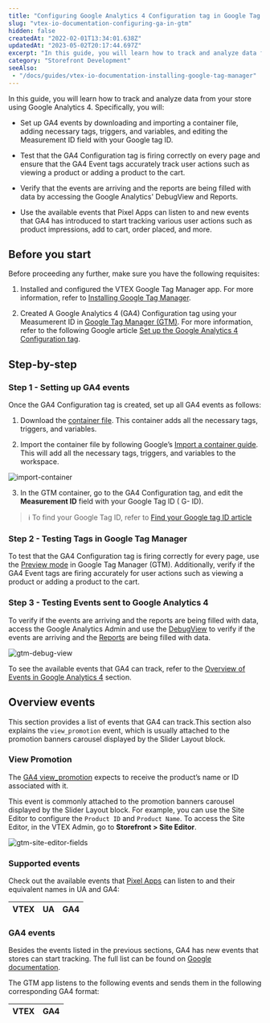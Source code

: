 ```yaml
---
title: "Configuring Google Analytics 4 Configuration tag in Google Tag Manager"
slug: "vtex-io-documentation-configuring-ga-in-gtm"
hidden: false
createdAt: "2022-02-01T13:34:01.638Z"
updatedAt: "2023-05-02T20:17:44.697Z"
excerpt: "In this guide, you will learn how to track and analyze data from your store using Google Analytics 4"
category: "Storefront Development"
seeAlso:
 - "/docs/guides/vtex-io-documentation-installing-google-tag-manager"
---
```


In this guide, you will learn how to track and analyze data from your store using Google Analytics 4. Specifically, you will:

- Set up GA4 events by downloading and importing a container file, adding necessary tags, triggers, and variables, and editing the Measurement ID field with your Google tag ID.

- Test that the GA4 Configuration tag is firing correctly on every page and ensure that the GA4 Event tags accurately track user actions such as viewing a product or adding a product to the cart.

- Verify that the events are arriving and the reports are being filled with data by accessing the Google Analytics' DebugView  and Reports.

- Use the available events that Pixel Apps can listen to and new events that GA4 has introduced to start tracking various user actions such as product impressions, add to cart, order placed, and more.

## Before you start

Before proceeding any further, make sure you have the following requisites:

1. Installed and configured the VTEX Google Tag Manager app. For more information, refer to [Installing Google Tag Manager](/docs/guides/vtex-io-documentation-installing-google-tag-manager).

2. Created A Google Analytics 4 (GA4) Configuration tag using your Measumerent ID in [Google Tag Manager (GTM)](https://tagmanager.google.com/). For more information, refer to the following Google article [Set up the Google Analytics 4 Configuration tag](https://support.google.com/tagmanager/answer/9442095).

## Step-by-step

### Step 1 - Setting up GA4 events

Once the GA4 Configuration tag is created, set up all GA4 events as follows:

1. Download the [container file](https://gist.githubusercontent.com/filipewl/6fab5e75ae938487fe780b1ce213970f/raw/e9bf3db528bca7a07851512e378e53ac7d8ba08d/gtm-ga4-container-template.json). This container adds all the necessary tags, triggers, and variables.

2. Import the container file by following Google’s [Import a container guide](https://support.google.com/tagmanager/answer/6106997?#import). This will add all the necessary tags, triggers, and variables to the workspace.

![import-container](https://vtexhelp.vtexassets.com/assets/docs/src/gtm-import-container___755c64280e03b4df0105de7722099c65.png)

3. In the GTM container, go to the GA4 Configuration tag, and edit the **Measurement ID** field with your Google Tag ID ( G- ID).

> ℹ️ To find your Google Tag ID, refer to [Find your Google tag ID article](https://support.google.com/analytics/answer/9539598?sjid=16676572490197811169-SA#find-G-ID)

### Step 2 - Testing Tags in Google Tag Manager

To test that the GA4 Configuration tag is firing correctly for every page, use the [Preview mode](https://support.google.com/tagmanager/answer/6107056) in Google Tag Manager (GTM). Additionally, verify if the GA4 Event tags are firing accurately for user actions such as viewing a product or adding a product to the cart.

### Step 3 - Testing Events sent to Google Analytics 4

To verify if the events are arriving and the reports are being filled with data, access the Google Analytics Admin and use the [DebugView](https://support.google.com/analytics/answer/7201382) to verify if the events are arriving and the [Reports](https://support.google.com/analytics/answer/9212670) are being filled with data.

![gtm-debug-view](https://vtexhelp.vtexassets.com/assets/docs/src/gtm-debug-view___e2dc572dcc33e2e23e81749583226ec8.png)

To see the available events that GA4 can track, refer to the [Overview of Events in Google Analytics 4](##overview-events) section.

## Overview events

This section provides a list of events that GA4 can track.This section also explains the `view_promotion` event, which is usually attached to the promotion banners carousel displayed by the Slider Layout block.

### View Promotion

The [GA4 view_promotion](https://developers.google.com/analytics/devguides/collection/ga4/reference/events?client_type=gtm#view_promotion) expects to receive the product’s name or ID associated with it.

This event is commonly attached to the promotion banners carousel displayed by the Slider Layout block. For example, you can use the Site Editor to configure the `Product ID` and `Product Name`. To access the Site Editor, in the VTEX Admin, go to **Storefront > Site Editor**.

![gtm-site-editor-fields](https://vtexhelp.vtexassets.com/assets/docs/src/gtm-site-editor___bc52365aafad63deb5bfed1d74f307c0.png)

### Supported events

Check out the available events that [Pixel Apps](https://developers.vtex.com/docs/guides/pixel-apps) can listen to and their equivalent names in UA and GA4:

| VTEX          | UA    | GA4   |
| ------------- | ----- | ----- |


### GA4 events

Besides the events listed in the previous sections, GA4 has new events that stores can start tracking. The full list can be found on [Google documentation](https://developers.google.com/analytics/devguides/collection/ga4/reference/events?client_type=gtm).

The GTM app listens to the following events and sends them in the following corresponding GA4 format:

| VTEX          | GA4   |
| ------------- | ----- |